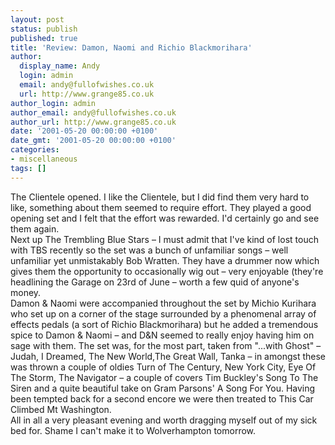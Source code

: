 ```yaml
---
layout: post
status: publish
published: true
title: 'Review: Damon, Naomi and Richio Blackmorihara'
author:
  display_name: Andy
  login: admin
  email: andy@fullofwishes.co.uk
  url: http://www.grange85.co.uk
author_login: admin
author_email: andy@fullofwishes.co.uk
author_url: http://www.grange85.co.uk
date: '2001-05-20 00:00:00 +0100'
date_gmt: '2001-05-20 00:00:00 +0100'
categories:
- miscellaneous
tags: []
---
```

<p>The Clientele opened. I like the Clientele, but I did find them very hard to like, something about them seemed to require effort. They played a good opening set and I felt that the effort was rewarded. I'd certainly go and see them again.<br />Next up The Trembling Blue Stars – I must admit that I've kind of lost touch with TBS recently so the set was a bunch of unfamiliar songs – well unfamiliar yet unmistakably Bob Wratten. They have a drummer now which gives them the opportunity to occasionally wig out – very enjoyable (they're headlining the Garage on 23rd of June – worth a few quid of anyone's money.<br />Damon & Naomi were accompanied throughout the set by Michio Kurihara who set up on a corner of the stage surrounded by a phenomenal array of effects pedals (a sort of Richio Blackmorihara) but he added a tremendous spice to Damon & Naomi – and D&N seemed to really enjoy having him on sage with them. The set was, for the most part, taken from "...with Ghost" – Judah, I Dreamed, The New World,The Great Wall, Tanka – in amongst these was thrown a couple of oldies Turn of The Century, New York City, Eye Of The Storm, The Navigator – a couple of covers Tim Buckley's Song To The Siren and a quite beautiful take on Gram Parsons' A Song For You. Having been tempted back for a second encore we were then treated to This Car Climbed Mt Washington.<br />All in all a very pleasant evening and worth dragging myself out of my sick bed for. Shame I can't make it to Wolverhampton tomorrow.</p>
